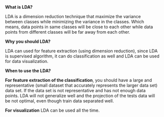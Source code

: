 **What is LDA?**

LDA is a dimension reduction technique that maximize the variance between classes while minimizing the variance in the classes. Which means, data points in same classes will be close to each other while data points from different classes will be far away from each other.

**Why you should LDA?**

LDA can used for feature extraction (using dimension reduction), since LDA is supervised algorithm, it can do classification as well and LDA can be used for data visualization.

**When to use the LDA?**

**For feature extraction of the classification**, you should have a large and representative (small dataset that accurately represents the larger data set) data set. If the data set is not representative and has not enough data points. LDA will not generalize well and the projection of the tests data will be not optimal, even though train data separated well. 

**For visualization** LDA can be used all the time. 

